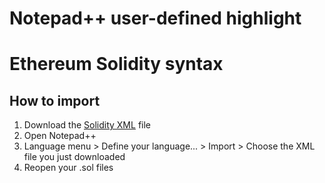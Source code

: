 # Notepad++ user-defined highlight
# Ethereum Solidity syntax

## How to import
1. Download the [Solidity XML](Solidity.xml) file
2. Open Notepad++
3. Language menu > Define your language... > Import > Choose the XML file you just downloaded
4. Reopen your .sol files
